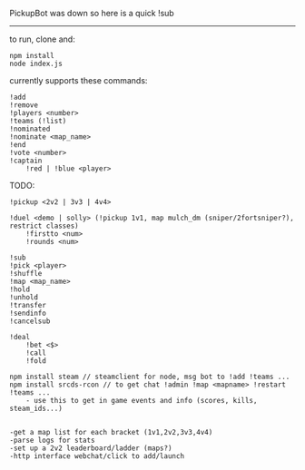 PickupBot was down so here is a quick !sub

___

to run, clone and:

    npm install
    node index.js

currently supports these commands:

	
    !add
    !remove
    !players <number>
    !teams (!list)
    !nominated
    !nominate <map_name>
    !end
    !vote <number>
    !captain
    	!red | !blue <player>

TODO:

    !pickup <2v2 | 3v3 | 4v4>

    !duel <demo | solly> (!pickup 1v1, map mulch_dm (sniper/2fortsniper?), restrict classes)
        !firstto <num>
        !rounds <num>

    !sub
    !pick <player>
    !shuffle
    !map <map_name>
    !hold
    !unhold
    !transfer
    !sendinfo
    !cancelsub
    
    !deal
	    !bet <$>
	    !call
	    !fold

    npm install steam // steamclient for node, msg bot to !add !teams ...
    npm install srcds-rcon // to get chat !admin !map <mapname> !restart !teams ...
        - use this to get in game events and info (scores, kills, steam_ids...)


    -get a map list for each bracket (1v1,2v2,3v3,4v4)
	-parse logs for stats
	-set up a 2v2 leaderboard/ladder (maps?)
	-http interface webchat/click to add/launch